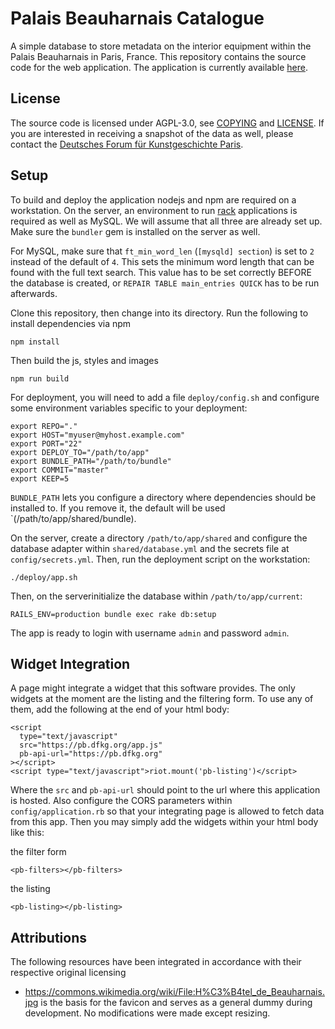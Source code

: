 # Palais Beauharnais Catalogue

A simple database to store metadata on the interior equipment within the Palais
Beauharnais in Paris, France. This repository contains the source code for the
web application. The application is currently available [here](https://dfk-paris.org/de/WissenschaftlicheBearbeitungdesPalaisBeauharnais/Datenbank.html).

## License

The source code is licensed under AGPL-3.0, see [COPYING](COPYING) and
[LICENSE](LICENSE). If you are interested in receiving a snapshot of the data as
well, please contact the
[Deutsches Forum für Kunstgeschichte Paris](https://dfk-paris.org).

## Setup

To build and deploy the application nodejs and npm are required on a
workstation. On the server, an environment to run [rack](http://rack.github.io/)
applications is required as well as MySQL. We will assume that all three are
already set up. Make sure the `bundler` gem is installed on the server as well.

For MySQL, make sure that `ft_min_word_len` (`[mysqld] section`) is set to `2`
instead of the default of `4`. This sets the minimum word length that can be
found with the full text search. This value has to be set correctly BEFORE the
database is created, or `REPAIR TABLE main_entries QUICK` has to be run
afterwards.

Clone this repository, then change into its directory. Run the following to
install dependencies via npm

    npm install

Then build the js, styles and images

    npm run build

For deployment, you will need to add a file `deploy/config.sh` and configure
some environment variables specific to your deployment:

    export REPO="."
    export HOST="myuser@myhost.example.com"
    export PORT="22"
    export DEPLOY_TO="/path/to/app"
    export BUNDLE_PATH="/path/to/bundle"
    export COMMIT="master"
    export KEEP=5

`BUNDLE_PATH` lets you configure a directory where dependencies should be
installed to. If you remove it, the default will be used
`(/path/to/app/shared/bundle).

On the server, create a directory `/path/to/app/shared` and configure the database adapter
within `shared/database.yml` and the secrets file at `config/secrets.yml`. Then,
run the deployment script on the workstation:

    ./deploy/app.sh

Then, on the serverinitialize the database within `/path/to/app/current`:

    RAILS_ENV=production bundle exec rake db:setup

The app is ready to login with username `admin` and password `admin`.

## Widget Integration

A page might integrate a widget that this software provides. The only widgets at
the moment are the listing and the filtering form. To use any of them, add the
following at the end of your html body:

    <script
      type="text/javascript"
      src="https://pb.dfkg.org/app.js"
      pb-api-url="https://pb.dfkg.org"
    ></script>
    <script type="text/javascript">riot.mount('pb-listing')</script>

Where the  `src` and `pb-api-url` should point to the url where this application is hosted.
Also configure the CORS parameters within `config/application.rb` so that your
integrating page is allowed to fetch data from this app. Then you may simply add
the widgets within your html body like this:

the filter form

    <pb-filters></pb-filters>

the listing

    <pb-listing></pb-listing>

## Attributions

The following resources have been integrated in accordance with their respective
original licensing

* https://commons.wikimedia.org/wiki/File:H%C3%B4tel_de_Beauharnais.jpg is the
  basis for the favicon and serves as a general dummy during development. No
  modifications were made except resizing.
